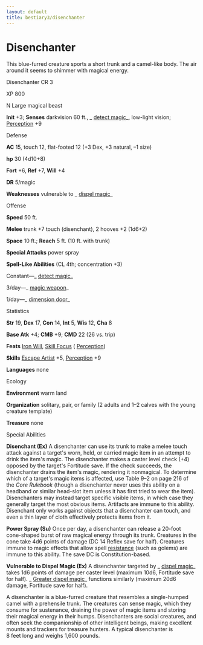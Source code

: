 ```yaml
---
layout: default
title: bestiary3/disenchanter
---
```

# Disenchanter

This blue-furred creature sports a short trunk and a camel-like body. The air around it seems to shimmer with magical energy.

Disenchanter CR 3

XP 800

N Large magical beast

**Init** +3; **Senses** darkvision 60 ft., _ [detect magic](spells/detectMagic#_detect-magic)_, low-light vision; [Perception](skills/perception#_perception) +9

Defense

**AC** 15, touch 12, flat-footed 12 (+3 Dex, +3 natural, –1 size)

**hp** 30 (4d10+8)

**Fort** +6, **Ref** +7, **Will** +4

**DR** 5/magic

**Weaknesses** vulnerable to _ [dispel magic](spells/dispelMagic#_dispel-magic)_

Offense

**Speed** 50 ft.

**Melee** trunk +7 touch (disenchant), 2 hooves +2 (1d6+2)

**Space** 10 ft.; **Reach** 5 ft. (10 ft. with trunk)

**Special Attacks** power spray

**Spell-Like Abilities** (CL 4th; concentration +3)

Constant—_ [detect magic](spells/detectMagic#_detect-magic)_

3/day—_ [magic weapon](spells/magicWeapon#_magic-weapon)_

1/day—_ [dimension door](spells/dimensionDoor#_dimension-door)_

Statistics

**Str** 19, **Dex** 17, **Con** 14, **Int** 5, **Wis** 12, **Cha** 8

**Base Atk** +4; **CMB** +9; **CMD** 22 (26 vs. trip)

**Feats** [Iron Will](feats#_iron-will), [Skill Focus](feats#_skill-focus) ( [Perception](skills/perception#_perception))

**Skills** [Escape Artist](skills/escapeArtist#_escape-artist) +5, [Perception](skills/perception#_perception) +9

**Languages** none

Ecology

**Environment** warm land

**Organization** solitary, pair, or family (2 adults and 1–2 calves with the young creature template)

**Treasure** none

Special Abilities

**Disenchant (Ex)** A disenchanter can use its trunk to make a melee touch attack against a target's worn, held, or carried magic item in an attempt to drink the item's magic. The disenchanter makes a caster level check (+4) opposed by the target's Fortitude save. If the check succeeds, the disenchanter drains the item's magic, rendering it nonmagical. To determine which of a target's magic items is affected, use Table 9–2 on page 216 of the _Core Rulebook_ (though a disenchanter never uses this ability on a headband or similar head-slot item unless it has first tried to wear the item). Disenchanters may instead target specific visible items, in which case they generally target the most obvious items. Artifacts are immune to this ability. Disenchant only works against objects that a disenchanter can touch, and even a thin layer of cloth effectively protects items from it.

**Power Spray (Su)** Once per day, a disenchanter can release a 20-foot cone-shaped burst of raw magical energy through its trunk. Creatures in the cone take 4d6 points of damage (DC 14 Reflex save for half). Creatures immune to magic effects that allow spell [resistance](monsters/universalMonsterRules#_resistance) (such as golems) are immune to this ability. The save DC is Constitution-based.

**Vulnerable to Dispel Magic (Ex)** A disenchanter targeted by _ [dispel magic](spells/dispelMagic#_dispel-magic)_ takes 1d6 points of damage per caster level (maximum 10d6, Fortitude save for half). _ [Greater dispel magic](spells/dispelMagic#_dispel-magic-greater)_ functions similarly (maximum 20d6 damage, Fortitude save for half).

A disenchanter is a blue-furred creature that resembles a single-humped camel with a prehensile trunk. The creatures can sense magic, which they consume for sustenance, draining the power of magic items and storing their magical energy in their humps. Disenchanters are social creatures, and often seek the companionship of other intelligent beings, making excellent mounts and trackers for treasure hunters. A typical disenchanter is   
8 feet long and weighs 1,600 pounds.

